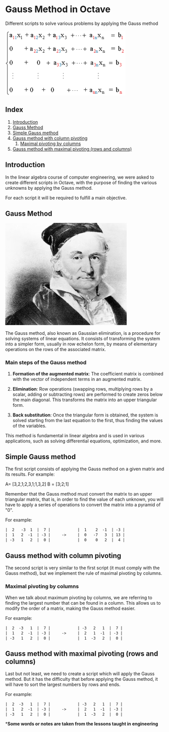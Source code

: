 # Gauss Method in Octave

Different scripts to solve various problems by applying the Gauss method

![Gauss Method](./docs/sist-n-ecuaciones-tri.gif)


## Index
1. [Introduction](#introduction)
1. [Gauss Method](#gauss-method)
3. [Simple Gauss method](#simple-gauss-method)
4. [Gauss method with column pivoting](#gauss-method-with-column-pivoting)
    1. [Maximal pivoting by columns](#maximal-pivoting-by-columns)
5. [Gauss method with maximal pivoting (rows and columns)](#gauss-method-with-maximal-pivoting-rows-and-columns)



## Introduction

In the linear algebra course of computer engineering, we were asked to create different scripts in Octave, with the purpose of finding the various unknowns by applying the Gauss method.

For each script it will be required to fulfill a main objective.



## Gauss Method

![Gauss](./docs/gauss.jpg)

The Gauss method, also known as Gaussian elimination, is a procedure for solving systems of linear equations. It consists of transforming the system into a simpler form, usually in row echelon form, by means of elementary operations on the rows of the associated matrix.

### Main steps of the Gauss method
1. **Formation of the augmented matrix**: The coefficient matrix is ​​combined with the vector of independent terms in an augmented matrix.

2. **Elimination**: Row operations (swapping rows, multiplying rows by a scalar, adding or subtracting rows) are performed to create zeros below the main diagonal. This transforms the matrix into an upper triangular form.

3. **Back substitution**: Once the triangular form is obtained, the system is solved starting from the last equation to the first, thus finding the values ​​of the variables.

This method is fundamental in linear algebra and is used in various applications, such as solving differential equations, optimization, and more.



## Simple Gauss method
The first script consists of applying the Gauss method on a given matrix and its results.
For example:

A= [3,2,1;2,3,1;1,3,2]
B = [3;2;1]

Remember that the Gauss method must convert the matrix to an upper triangular matrix, that is, in order to find the value of each unknown, you will have to apply a series of operations to convert the matrix into a pyramid of "0".

For example:

``` 
|  2   -3  1  |  7 |            |  1    2  -1  | -3 |
|  1   2  -1  | -3 |     ->     |  0   -7   3  | 13 |
| -3   1   2  |  0 |            |  0    0   2  |  4 |
```



## Gauss method with column pivoting
The second script is very similar to the first script (it must comply with the Gauss method), but we implement the rule of maximal pivoting by columns.

### Maximal pivoting by columns
When we talk about maximum pivoting by columns, we are referring to finding the largest number that can be found in a column.
This allows us to modify the order of a matrix, making the Gauss method easier.

For example:

``` 
|  2  -3   1  |  7 |            | -3   2   1  |  7 |
|  1   2  -1  | -3 |     ->     |  2   1  -1  | -3 |
| -3   1   2  |  0 |            |  1  -3   2  |  0 |
```



## Gauss method with maximal pivoting (rows and columns)
Last but not least, we need to create a script which will apply the Gauss method. But it has the difficulty that before applying the Gauss method, it will have to sort the largest numbers by rows and ends.

For example:

``` 
|  2  -3   1  |  7 |            | -3   2   1  |  7 |
|  1   2  -1  | -3 |     ->     |  2   1  -1  | -3 |
| -3   1   2  |  0 |            |  1  -3   2  |  0 |
```



***Some words or notes are taken from the lessons taught in engineering**
